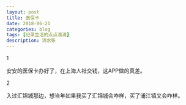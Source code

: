 ```yaml
---
layout: post
title: 医保卡
date: 2018-06-21
categories: blog
tags: [记录生活的点点滴滴]
description: 流水账
---
```


1 

安安的医保卡办好了，在上海人社交钱，这APP做的真差。

2

入过汇锦城那边，想当年如果我买了汇锦城会咋样，买了浦江镇又会咋样。






